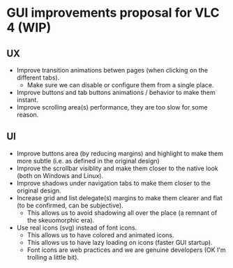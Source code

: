 # GUI improvements proposal for VLC 4 (WIP)

## UX
- Improve transition animations betwen pages (when clicking on the different tabs).
    - Make sure we can disable or configure them from a single place.
- Improve buttons and tab buttons animations / behavior to make them instant.
- Improve scrolling area(s) performance, they are too slow for some reason.

## UI
- Improve buttons area (by reducing margins) and highlight to make them more subtle (i.e. as defined in the original design)
- Improve the scrollbar visiblity and make them closer to the native look (both on Windows and Linux).
- Improve shadows under navigation tabs to make them closer to the original design.
- Increase grid and list delegate(s) margins to make them clearer and flat (to be confirmed, can be subjective).
    - This allows us to avoid shadowing all over the place (a remnant of the skeuomorphic era).
- Use real icons (svg) instead of font icons.
    - This allows us to have colored and animated icons.
    - This allows us to have lazy loading on icons (faster GUI startup).
    - Font icons are web practices and we are genuine developers (OK I'm trolling a little bit).
